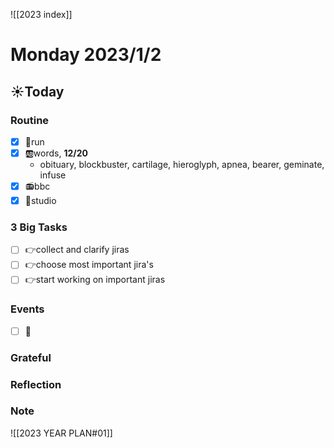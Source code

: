 ![[2023 index]]
# Monday 2023/1/2
## ☀Today
### Routine
- [x] 🏃run
- [x] 🆎words, **12/20**
	- obituary, blockbuster, cartilage, hieroglyph, apnea, bearer, geminate, infuse
- [x] 📻bbc
- [x] 📘studio
### 3 Big Tasks
* [ ] 👉collect and clarify jiras
* [ ] 👉choose most important jira's
* [ ] 👉start working on important jiras
### Events
* [ ] 📆
### Grateful
### Reflection
### Note

![[2023 YEAR PLAN#01]]